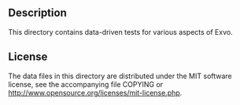 Description
------------

This directory contains data-driven tests for various aspects of Exvo.

License
--------

The data files in this directory are distributed under the MIT software
license, see the accompanying file COPYING or
http://www.opensource.org/licenses/mit-license.php.

